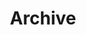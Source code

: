 ---
title: "Archive" # in any language you want
layout: "archives" # is necessary
url: "/archive"
summary: "archive"
---